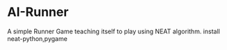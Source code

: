 # AI-Runner
A simple Runner Game teaching itself to play using NEAT algorithm.
install neat-python,pygame
